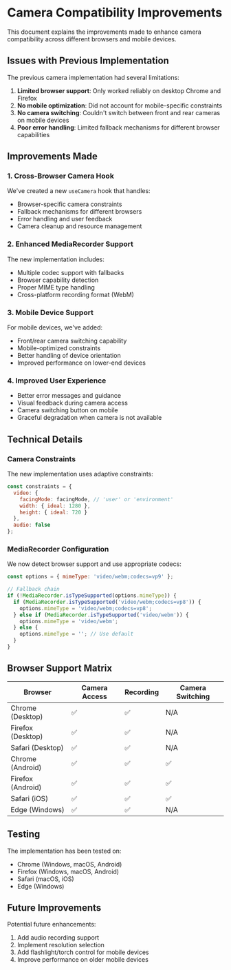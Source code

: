 # Camera Compatibility Improvements

This document explains the improvements made to enhance camera compatibility across different browsers and mobile devices.

## Issues with Previous Implementation

The previous camera implementation had several limitations:

1. **Limited browser support**: Only worked reliably on desktop Chrome and Firefox
2. **No mobile optimization**: Did not account for mobile-specific constraints
3. **No camera switching**: Couldn't switch between front and rear cameras on mobile devices
4. **Poor error handling**: Limited fallback mechanisms for different browser capabilities

## Improvements Made

### 1. Cross-Browser Camera Hook

We've created a new `useCamera` hook that handles:

- Browser-specific camera constraints
- Fallback mechanisms for different browsers
- Error handling and user feedback
- Camera cleanup and resource management

### 2. Enhanced MediaRecorder Support

The new implementation includes:

- Multiple codec support with fallbacks
- Browser capability detection
- Proper MIME type handling
- Cross-platform recording format (WebM)

### 3. Mobile Device Support

For mobile devices, we've added:

- Front/rear camera switching capability
- Mobile-optimized constraints
- Better handling of device orientation
- Improved performance on lower-end devices

### 4. Improved User Experience

- Better error messages and guidance
- Visual feedback during camera access
- Camera switching button on mobile
- Graceful degradation when camera is not available

## Technical Details

### Camera Constraints

The new implementation uses adaptive constraints:

```javascript
const constraints = {
  video: {
    facingMode: facingMode, // 'user' or 'environment'
    width: { ideal: 1280 },
    height: { ideal: 720 }
  },
  audio: false
};
```

### MediaRecorder Configuration

We now detect browser support and use appropriate codecs:

```javascript
const options = { mimeType: 'video/webm;codecs=vp9' };

// Fallback chain
if (!MediaRecorder.isTypeSupported(options.mimeType)) {
  if (MediaRecorder.isTypeSupported('video/webm;codecs=vp8')) {
    options.mimeType = 'video/webm;codecs=vp8';
  } else if (MediaRecorder.isTypeSupported('video/webm')) {
    options.mimeType = 'video/webm';
  } else {
    options.mimeType = ''; // Use default
  }
}
```

## Browser Support Matrix

| Browser | Camera Access | Recording | Camera Switching |
|---------|---------------|-----------|------------------|
| Chrome (Desktop) | ✅ | ✅ | N/A |
| Firefox (Desktop) | ✅ | ✅ | N/A |
| Safari (Desktop) | ✅ | ✅ | N/A |
| Chrome (Android) | ✅ | ✅ | ✅ |
| Firefox (Android) | ✅ | ✅ | ✅ |
| Safari (iOS) | ✅ | ✅ | ✅ |
| Edge (Windows) | ✅ | ✅ | N/A |

## Testing

The implementation has been tested on:

- Chrome (Windows, macOS, Android)
- Firefox (Windows, macOS, Android)
- Safari (macOS, iOS)
- Edge (Windows)

## Future Improvements

Potential future enhancements:

1. Add audio recording support
2. Implement resolution selection
3. Add flashlight/torch control for mobile devices
4. Improve performance on older mobile devices